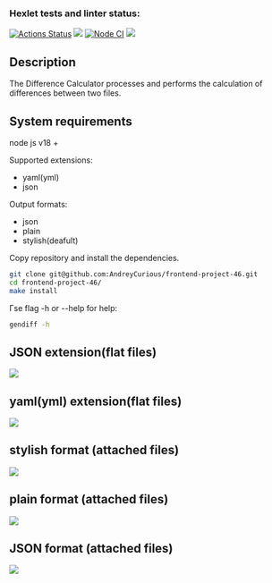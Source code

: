 ### Hexlet tests and linter status:
[![Actions Status](https://github.com/AndreyCurious/frontend-project-46/workflows/hexlet-check/badge.svg)](https://github.com/AndreyCurious/frontend-project-46/actions)      <a href="https://codeclimate.com/github/AndreyCurious/frontend-project-46/maintainability"><img src="https://api.codeclimate.com/v1/badges/4072cddf8189de6e87d2/maintainability" /></a>      [![Node CI](https://github.com/AndreyCurious/frontend-project-46/actions/workflows/nodejs.yml/badge.svg)](https://github.com/AndreyCurious/frontend-project-46/actions/workflows/nodejs.yml)      <a href="https://codeclimate.com/github/AndreyCurious/frontend-project-46/test_coverage"><img src="https://api.codeclimate.com/v1/badges/4072cddf8189de6e87d2/test_coverage" /></a>

## Description
The Difference Calculator processes and performs the calculation of differences between two files.
## System requirements
node  js v18 +

Supported extensions: 
- yaml(yml)
- json

Output formats:
- json 
- plain 
- stylish(deafult)

Copy repository and install the dependencies.

```sh
git clone git@github.com:AndreyCurious/frontend-project-46.git
cd frontend-project-46/
make install
```
Гse flag -h or --help for help: 
```sh
gendiff -h 
```

<h2>JSON extension(flat files)</h2>
<a href="https://asciinema.org/a/YwItbjYomJ0AtpgrsauQqOKXF" target="_blank"><img src="https://asciinema.org/a/YwItbjYomJ0AtpgrsauQqOKXF.svg" /></a>

<h2>yaml(yml) extension(flat files)</h2>
<a href="https://asciinema.org/a/R7FWtHDKGjeBw15puRz1LDnX4" target="_blank"><img src="https://asciinema.org/a/R7FWtHDKGjeBw15puRz1LDnX4.svg" /></a>

<h2>stylish format (attached files)</h2>
<a href="https://asciinema.org/a/JW9lzGDcGjTWToaWL8TuSHOrb" target="_blank"><img src="https://asciinema.org/a/JW9lzGDcGjTWToaWL8TuSHOrb.svg" /></a>

<h2>plain format (attached files)</h2>
<a href="https://asciinema.org/a/ZY1SSW1qCVjU6Uw0Hmr9tKJFa" target="_blank"><img src="https://asciinema.org/a/ZY1SSW1qCVjU6Uw0Hmr9tKJFa.svg" /></a>

<h2>JSON format (attached files)</h2>
<a href="https://asciinema.org/a/F1yrKaPGdmlutRjzf0o4t9dNM" target="_blank"><img src="https://asciinema.org/a/F1yrKaPGdmlutRjzf0o4t9dNM.svg" /></a>
